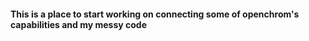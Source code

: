 #### This is a place to start working on connecting some of openchrom's capabilities and my messy code
